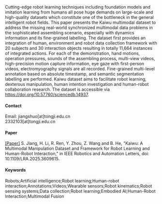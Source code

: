 

<!-- [![Kaiwu](https://robot.tongji.edu.cn/info/1297/2097.htm)](https://robot.tongji.edu.cn/info/1297/2097.htm) -->
Cutting-edge robot learning techniques including foundation models and imitation learning from humans all pose huge demands on large-scale and high-quality datasets which constitute one of the bottleneck in the general intelligent robot fields. This paper presents the Kaiwu  multimodal dataset to address the missing real-world synchronized multimodal data problems in the sophisticated assembling scenario, especially with dynamics information and its fine-grained labelling. The dataset first provides an integration of human, environment and robot data collection framework with 20 subjects and 30 interaction objects resulting in totally 11,664 instances of integrated actions. For each of the demonstration, hand motions, operation pressures, sounds of the assembling process, multi-view videos, high-precision motion capture information, eye gaze with first-person videos, electromyography signals are all recorded. Fine-grained multi-level annotation based on absolute timestamp, and semantic segmentation labelling are performed. Kaiwu dataset aims to facilitate robot learning, dexterous manipulation, human intention investigation and human-robot collaboration research. The dataset is accessible via https://doi.org/10.57760/sciencedb.14937. 
#### Contact

Email: jiangshuo[at]tongji.edu.cn\
       2332103[at]tongji.edu.cn

#### Paper
[[Paper]](https://ieeexplore.ieee.org/document/11160665)
S. Jiang, H. Li, R. Ren, Y. Zhou, Z. Wang and B. He, "Kaiwu: A Multimodal Manipulation Dataset and Framework for Robot Learning and Human-Robot Interaction," in IEEE Robotics and Automation Letters, doi: 10.1109/LRA.2025.3609615.

#### Keywords 
Robots;Artificial intelligence;Robot learning;Human-robot interaction;Annotations;Videos;Wearable sensors;Robot kinematics;Robot sensing systems;Data collection;Robot learning;Embodied AI;Human-Robot Interaction;Multimodal Fusion

